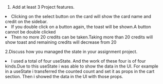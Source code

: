 1. Add at least 3 Project features.

<li> Clicking on the select button on the card will show the card name and credit on the sidebar. </li>

<li> If you double click on a button again, the toast will be shown.A button cannot be double clicked</li>

<li> Then no more 20 credits can be taken.Taking more than 20 credits will show toast and remaining credits will decrease from 20 </li>

2.Discuss how you managed the state in your assignment project.

<li> I used a total of four useState. And the work of these four is of four kinds.Due to this useState i was able to show the data in the UI. For example in a useState i transferred the counted count and set it as props in the cart section. Then i showed the data in the UI with those props.  </li>